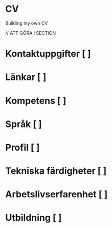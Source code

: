 # CV
Building my own CV 
















// ATT GÖRA I SECTION

# Kontaktuppgifter [ ]

# Länkar [ ]

# Kompetens [ ]

# Språk [ ]

# Profil [ ]

# Tekniska färdigheter [ ]

# Arbetslivserfarenhet [ ]

# Utbildning [ ]

